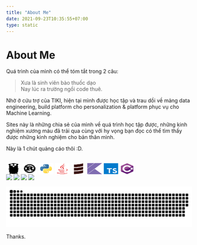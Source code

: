 ```yaml
---
title: "About Me"
date: 2021-09-23T10:35:55+07:00
type: static
---
```


# About Me

Quá trình của mình có thể tóm tắt trong 2 câu:
> Xưa là sinh viên bào thuốc dạo <br /> Nay lúc ra trường ngồi code thuê.

Nhờ ở cứu trợ của TIKI, hiện tại mình được học tập và trau dồi về mảng data engineering, build platform cho personalization & platform phục vụ cho Machine Learning.

Sites này là những chia sẻ của mình về quá trình học tập được, những kinh nghiệm xương máu đã trải qua cùng với hy vọng bạn đọc có thể tìm thấy được những kinh nghiệm cho bản thân mình.

Này là 1 chút quảng cáo thôi :D.

<div style="display: inline_block"><br>
  <img align="center" alt="hienduyph-go" height="30" width="40" src="https://raw.githubusercontent.com/devicons/devicon/master/icons/go/go-plain.svg">
  <img align="center" alt="hienduyph-rust" height="30" width="40" src="https://raw.githubusercontent.com/devicons/devicon/master/icons/rust/rust-plain.svg">
  <img align="center" alt="hienduyph-Python" height="30" width="40" src="https://raw.githubusercontent.com/devicons/devicon/master/icons/python/python-original.svg">
  <img align="center" alt="hienduyph-java" height="30" width="40" src="https://raw.githubusercontent.com/devicons/devicon/master/icons/java/java-plain.svg">
  <img align="center" alt="hienduyph-scala" height="30" width="40" src="https://raw.githubusercontent.com/devicons/devicon/master/icons/scala/scala-plain.svg">
  <img align="center" alt="hienduyph-kotlin" height="30" width="40" src="https://raw.githubusercontent.com/devicons/devicon/master/icons/kotlin/kotlin-plain.svg">
  <img align="center" alt="hienduyph-Ts" height="30" width="40" src="https://raw.githubusercontent.com/devicons/devicon/master/icons/typescript/typescript-plain.svg">
  <img align="center" alt="hienduyph-Csharp" height="30" width="40" src="https://raw.githubusercontent.com/devicons/devicon/master/icons/csharp/csharp-original.svg">
</div>


<div>
  <a href="https://github.com/hienduyph/" target="_blank"><img src="https://img.shields.io/badge/-Github-%237719AA?style=for-the-badge&logo=github&logoColor=white" target="_blank"></a>
  <a href="https://twitter.com/hienduyph" target="_blank"><img src="https://img.shields.io/badge/-Twitter-%23E4405F?style=for-the-badge&logo=twitter&logoColor=white" target="_blank"></a>
  <a href = "mailto:hienduyph@gmail.com"><img src="https://img.shields.io/badge/-Gmail-%23333?style=for-the-badge&logo=gmail&logoColor=white" target="_blank"></a>
  <a href="https://www.linkedin.com/in/hienduyph" target="_blank"><img src="https://img.shields.io/badge/-LinkedIn-%230077B5?style=for-the-badge&logo=linkedin&logoColor=white" target="_blank"></a>

  ![Snake animation](https://raw.githubusercontent.com/hienduyph/hienduyph/output/github-contribution-grid-snake.svg)

</div>


Thanks.
